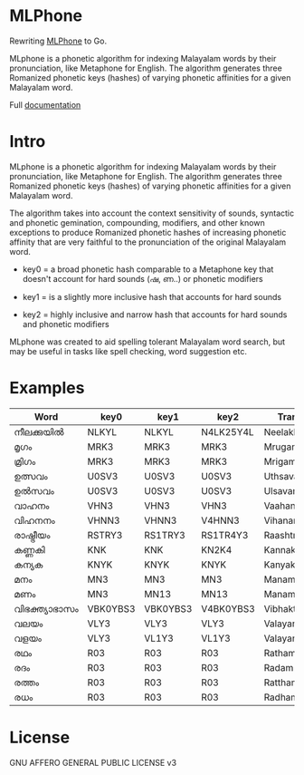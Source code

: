 # MLPhone
Rewriting [MLPhone](https://github.com/knadh/mlphone) to Go.

MLphone is a phonetic algorithm for indexing Malayalam words by their pronunciation, like Metaphone for English. The algorithm generates three Romanized phonetic keys (hashes) of varying phonetic affinities for a given Malayalam word.

Full [documentation](http://nadh.in/code/mlphone) 

# Intro
MLphone is a phonetic algorithm for indexing Malayalam words by their pronunciation,
like Metaphone for English. The algorithm generates three Romanized phonetic keys (hashes) of varying
phonetic affinities for a given Malayalam word.

The	algorithm takes into account the context sensitivity of sounds, syntactic and
phonetic gemination, compounding, modifiers, and other known exceptions to produce
Romanized phonetic hashes of increasing phonetic affinity that are very faithful
to the pronunciation of the original Malayalam word.

* key0 = a broad phonetic hash comparable to a Metaphone key that doesn't account for hard sounds (ഷ, ണ..) or phonetic modifiers

* key1 = is a slightly more inclusive hash that accounts for hard sounds

* key2 = highly inclusive and narrow hash that accounts for hard sounds and phonetic modifiers


MLphone was created to aid spelling tolerant Malayalam word search, but may 
be useful in tasks like spell checking, word suggestion etc.

# Examples

|Word|key0|key1|key2|Transliteration|Metaphone|
|----|----|----|----|---------------|---------|
|നീലക്കുയില്‍|NLKYL|NLKYL|N4LK25Y4L|Neelakkuyil‍|NLKYL|
|മൃഗം|MRK3|MRK3|MRK3|Mrugam|MRKM|
|മ്രിഗം|MRK3|MRK3|MRK3|Mrigam|MRKM|
|ഉത്സവം|U0SV3|U0SV3|U0SV3|Uthsavam|U0SFM|
|ഉല്‍സവം|U0SV3|U0SV3|U0SV3|Ul‍savam|ULSFM|
|വാഹനം|VHN3|VHN3|VHN3|Vaahanam|FHNM|
|വിഹനനം|VHNN3|VHNN3|V4HNN3|Vihananam|FHNNM|
|രാഷ്ട്രീയം|RSTRY3|RS1TRY3|RS1TR4Y3|Raashtreeyam|RXTRYM|
|കണ്ണകി|KNK|KNK|KN2K4|Kannaki|KNK|
|കന്യക|KNYK|KNYK|KNYK|Kanyaka|KNYK|
|മനം|MN3|MN3|MN3|Manam|MNM|
|മണം|MN3|MN13|MN13|Manam|MNM|
|വിഭക്ത്യാഭാസം|VBK0YBS3|VBK0YBS3|V4BK0YBS3|Vibhakthyaabhaasam|FBHK0YBHSM|
|വലയം|VLY3|VLY3|VLY3|Valayam|FLYM|
|വളയം|VLY3|VL1Y3|VL1Y3|Valayam|FLYM|
|രഥം|R03|R03|R03|Ratham|R0M|
|രദം|R03|R03|R03|Radam|RTM|
|രത്തം|R03|R03|R03|Rattham|RTM|
|രധം|R03|R03|R03|Radham|RTHM|

# License
GNU AFFERO GENERAL PUBLIC LICENSE v3
